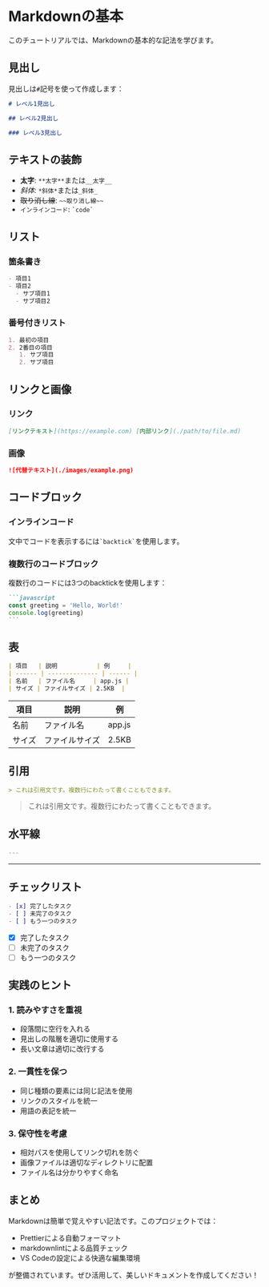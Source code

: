 # Markdownの基本

このチュートリアルでは、Markdownの基本的な記法を学びます。

## 見出し

見出しは`#`記号を使って作成します：

```markdown
# レベル1見出し

## レベル2見出し

### レベル3見出し
```

## テキストの装飾

- **太字**: `**太字**`または`__太字__`
- _斜体_: `*斜体*`または`_斜体_`
- ~~取り消し線~~: `~~取り消し線~~`
- `インラインコード`: `` `code` ``

## リスト

### 箇条書き

```markdown
- 項目1
- 項目2
  - サブ項目1
  - サブ項目2
```

### 番号付きリスト

```markdown
1. 最初の項目
2. 2番目の項目
   1. サブ項目
   2. サブ項目
```

## リンクと画像

### リンク

```markdown
[リンクテキスト](https://example.com) [内部リンク](./path/to/file.md)
```

### 画像

```markdown
![代替テキスト](./images/example.png)
```

## コードブロック

### インラインコード

文中でコードを表示するには`` `backtick` ``を使用します。

### 複数行のコードブロック

複数行のコードには3つのbacktickを使用します：

````markdown
```javascript
const greeting = 'Hello, World!'
console.log(greeting)
```
````

## 表

```markdown
| 項目   | 説明           | 例     |
| ------ | -------------- | ------ |
| 名前   | ファイル名     | app.js |
| サイズ | ファイルサイズ | 2.5KB  |
```

| 項目   | 説明           | 例     |
| ------ | -------------- | ------ |
| 名前   | ファイル名     | app.js |
| サイズ | ファイルサイズ | 2.5KB  |

## 引用

```markdown
> これは引用文です。複数行にわたって書くこともできます。
```

> これは引用文です。複数行にわたって書くこともできます。

## 水平線

```markdown
---
```

---

## チェックリスト

```markdown
- [x] 完了したタスク
- [ ] 未完了のタスク
- [ ] もう一つのタスク
```

- [x] 完了したタスク
- [ ] 未完了のタスク
- [ ] もう一つのタスク

## 実践のヒント

### 1. 読みやすさを重視

- 段落間に空行を入れる
- 見出しの階層を適切に使用する
- 長い文章は適切に改行する

### 2. 一貫性を保つ

- 同じ種類の要素には同じ記法を使用
- リンクのスタイルを統一
- 用語の表記を統一

### 3. 保守性を考慮

- 相対パスを使用してリンク切れを防ぐ
- 画像ファイルは適切なディレクトリに配置
- ファイル名は分かりやすく命名

## まとめ

Markdownは簡単で覚えやすい記法です。このプロジェクトでは：

- Prettierによる自動フォーマット
- markdownlintによる品質チェック
- VS Codeの設定による快適な編集環境

が整備されています。ぜひ活用して、美しいドキュメントを作成してください！
